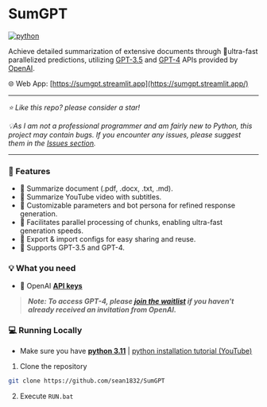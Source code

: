 # SumGPT
[![python](https://img.shields.io/badge/python-3.11-blue)](https://www.python.org/downloads/release/python-3112/)

Achieve detailed summarization of extensive documents through 🚀ultra-fast parallelized predictions, utilizing [GPT-3.5](https://platform.openai.com/docs/models/gpt-3-5) and [GPT-4](https://platform.openai.com/docs/models/gpt-4) APIs provided by [OpenAI](https://openai.com/).

🌐 Web App: [https://sumgpt.streamlit.app](https://sumgpt.streamlit.app/)

---
*⭐️ Like this repo? please consider a star!*

*💡As I am not a professional programmer and am fairly new to Python, this project may contain bugs. If you encounter any issues, please suggest them in the [Issues section](https://github.com/sean1832/SumGPT/issues).*

---

### 🌟 Features
- 📄 Summarize document (.pdf, .docx, .txt, .md).
- 🎥 Summarize YouTube video with subtitles.
- 🤖 Customizable parameters and bot persona for refined response generation.
- 🚀 Facilitates parallel processing of chunks, enabling ultra-fast generation speeds.
- 💼 Export & import configs for easy sharing and reuse.
- 🧠 Supports GPT-3.5 and GPT-4.

### 💡 What you need
- 🔑 OpenAI **[API keys](https://platform.openai.com/account/api-keys)**

> ***Note: To access GPT-4, please [join the waitlist](https://openai.com/waitlist/gpt-4-api) if you haven't already received an invitation from OpenAI.***

### 💻 Running Locally
- Make sure you have **[python 3.11](https://www.python.org/downloads)** | [python installation tutorial (YouTube)](https://youtu.be/HBxCHonP6Ro?t=105)
1. Clone the repository
```bash
git clone https://github.com/sean1832/SumGPT
```
2. Execute `RUN.bat`
